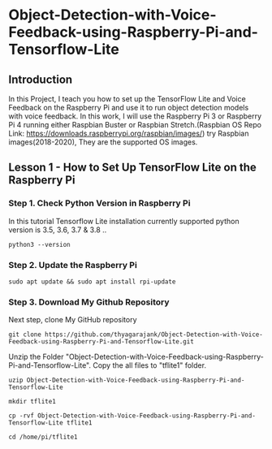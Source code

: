 # Object-Detection-with-Voice-Feedback-using-Raspberry-Pi-and-Tensorflow-Lite

## Introduction
In this Project, I teach you how to set up the TensorFlow Lite and Voice Feedback on the Raspberry Pi and use it to run object detection models with voice feedback. In this work, I will use the Raspberry Pi 3 or Raspberry Pi 4 running either Raspbian Buster or Raspbian Stretch.(Raspbian OS Repo Link: https://downloads.raspberrypi.org/raspbian/images/)
try Raspbian images(2018-2020), They are the supported OS images.

## Lesson 1 - How to Set Up TensorFlow Lite on the Raspberry Pi

### Step 1. Check Python Version in Raspberry Pi
In this tutorial Tensorflow Lite installation currently supported python version is 3.5, 3.6, 3.7 & 3.8 ..
```
python3 --version
```
### Step 2. Update the Raspberry Pi

```
sudo apt update && sudo apt install rpi-update
```
### Step 3. Download My Github Repository

Next step, clone My GitHub repository

```
git clone https://github.com/thyagarajank/Object-Detection-with-Voice-Feedback-using-Raspberry-Pi-and-Tensorflow-Lite.git
```

Unzip the Folder "Object-Detection-with-Voice-Feedback-using-Raspberry-Pi-and-Tensorflow-Lite". Copy the all files to "tflite1" folder.

```
uzip Object-Detection-with-Voice-Feedback-using-Raspberry-Pi-and-Tensorflow-Lite
```

```
mkdir tflite1
```

```
cp -rvf Object-Detection-with-Voice-Feedback-using-Raspberry-Pi-and-Tensorflow-Lite tflite1
```

```
cd /home/pi/tflite1

```

